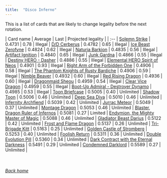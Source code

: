 ```yaml
---
title:  "Disco Inferno"
---
```


This is a list of cards that are likely to change legality before the next rotation.

| Card name | Average | Last | Projected legality |
| :-- |
[Solemn Strike](https://db.ygoprodeck.com/card/?search=Solemn%20Strike) | 0.4731 | 0.78 | Illegal |
[D/D Cerberus](https://db.ygoprodeck.com/card/?search=D/D%20Cerberus) | 0.4782 | 0.65 | Illegal |
[Ice Beast Zerofyne](https://db.ygoprodeck.com/card/?search=Ice%20Beast%20Zerofyne) | 0.4824 | 0.62 | Illegal |
[Naturia Barkion](https://db.ygoprodeck.com/card/?search=Naturia%20Barkion) | 0.4835 | 0.56 | Illegal |
[Artifact Ignition](https://db.ygoprodeck.com/card/?search=Artifact%20Ignition) | 0.4840 | 0.65 | Illegal |
[Junk Gardna](https://db.ygoprodeck.com/card/?search=Junk%20Gardna) | 0.4866 | 0.55 | Illegal |
[Destiny HERO - Dasher](https://db.ygoprodeck.com/card/?search=Destiny%20HERO%20-%20Dasher) | 0.4886 | 0.55 | Illegal |
[Elemental HERO Spirit of Neos](https://db.ygoprodeck.com/card/?search=Elemental%20HERO%20Spirit%20of%20Neos) | 0.4901 | 0.93 | Illegal |
[Right Arm of the Forbidden One](https://db.ygoprodeck.com/card/?search=Right%20Arm%20of%20the%20Forbidden%20One) | 0.4906 | 0.58 | Illegal |
[The Phantom Knights of Rusty Bardiche](https://db.ygoprodeck.com/card/?search=The%20Phantom%20Knights%20of%20Rusty%20Bardiche) | 0.4906 | 0.59 | Illegal |
[Nimble Beaver](https://db.ygoprodeck.com/card/?search=Nimble%20Beaver) | 0.4932 | 0.60 | Illegal |
[Red Rising Dragon](https://db.ygoprodeck.com/card/?search=Red%20Rising%20Dragon) | 0.4936 | 0.60 | Illegal |
[Dragonmaid Sheou](https://db.ygoprodeck.com/card/?search=Dragonmaid%20Sheou) | 0.4959 | 0.54 | Illegal |
[Clear Vice Dragon](https://db.ygoprodeck.com/card/?search=Clear%20Vice%20Dragon) | 0.4959 | 0.55 | Illegal |
[Boot-Up Admiral - Destroyer Dynamo](https://db.ygoprodeck.com/card/?search=Boot-Up%20Admiral%20-%20Destroyer%20Dynamo) | 0.4985 | 0.53 | Illegal |
[Toon Briefcase](https://db.ygoprodeck.com/card/?search=Toon%20Briefcase) | 0.5005 | 0.40 | Unlimited |
[Shadow Toon](https://db.ygoprodeck.com/card/?search=Shadow%20Toon) | 0.5006 | 0.46 | Unlimited |
[Deep Sea Diva](https://db.ygoprodeck.com/card/?search=Deep%20Sea%20Diva) | 0.5010 | 0.46 | Unlimited |
[Infernity Archfiend](https://db.ygoprodeck.com/card/?search=Infernity%20Archfiend) | 0.5039 | 0.42 | Unlimited |
[Jurrac Meteor](https://db.ygoprodeck.com/card/?search=Jurrac%20Meteor) | 0.5049 | 0.37 | Unlimited |
[Montage Dragon](https://db.ygoprodeck.com/card/?search=Montage%20Dragon) | 0.5053 | 0.46 | Unlimited |
[Blaster, Dragon Ruler of Infernos](https://db.ygoprodeck.com/card/?search=Blaster,%20Dragon%20Ruler%20of%20Infernos) | 0.5081 | 0.27 | Limited |
[Endymion, the Mighty Master of Magic](https://db.ygoprodeck.com/card/?search=Endymion,%20the%20Mighty%20Master%20of%20Magic) | 0.5088 | 0.46 | Unlimited |
[Gladiator Beast Darius](https://db.ygoprodeck.com/card/?search=Gladiator%20Beast%20Darius) | 0.5122 | 0.42 | Unlimited |
[Frost and Flame Dragon](https://db.ygoprodeck.com/card/?search=Frost%20and%20Flame%20Dragon) | 0.5137 | 0.26 | Unlimited |
[Tri-Brigade Kitt](https://db.ygoprodeck.com/card/?search=Tri-Brigade%20Kitt) | 0.5163 | 0.25 | Unlimited |
[Golden Castle of Stromberg](https://db.ygoprodeck.com/card/?search=Golden%20Castle%20of%20Stromberg) | 0.5253 | 0.40 | Unlimited |
[Foolish Return](https://db.ygoprodeck.com/card/?search=Foolish%20Return) | 0.5311 | 0.36 | Unlimited |
[Double Evolution Pill](https://db.ygoprodeck.com/card/?search=Double%20Evolution%20Pill) | 0.5360 | 0.34 | Unlimited |
[Dark Contract with the Eternal Darkness](https://db.ygoprodeck.com/card/?search=Dark%20Contract%20with%20the%20Eternal%20Darkness) | 0.5491 | 0.29 | Unlimited |
[Condemned Darklord](https://db.ygoprodeck.com/card/?search=Condemned%20Darklord) | 0.5589 | 0.27 | Unlimited |

<br>

###### [Back home](index)